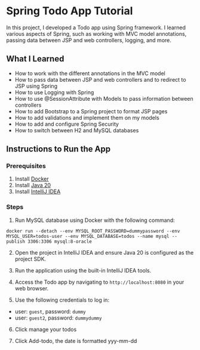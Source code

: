 # Spring Todo App Tutorial

In this project, I developed a Todo app using Spring framework. I learned various aspects of Spring, such as working with MVC model annotations, passing data between JSP and web controllers, logging, and more.

## What I Learned

* How to work with the different annotations in the MVC model
* How to pass data between JSP and web controllers and to redirect to JSP using Spring
* How to use Logging with Spring
* How to use @SessionAttribute with Models to pass information between controllers
* How to add Bootstrap to a Spring project to format JSP pages
* How to add validations and implement them on my models
* How to add and configure Spring Security
* How to switch between H2 and MySQL databases

## Instructions to Run the App

### Prerequisites

1. Install [Docker](https://www.docker.com/products/docker-desktop)
2. Install [Java 20](https://www.oracle.com/java/technologies/javase-jdk20-downloads.html)
3. Install [IntelliJ IDEA](https://www.jetbrains.com/idea/download/)

### Steps

1. Run MySQL database using Docker with the following command:
```
docker run --detach --env MYSQL_ROOT_PASSWORD=dummypassword --env MYSQL_USER=todos-user --env MYSQL_DATABASE=todos --name mysql --publish 3306:3306 mysql:8-oracle
```


2. Open the project in IntelliJ IDEA and ensure Java 20 is configured as the project SDK.

3. Run the application using the built-in IntelliJ IDEA tools.

4. Access the Todo app by navigating to `http://localhost:8080` in your web browser.

5. Use the following credentials to log in:

* user: `guest`, password: `dummy`
* user: `guest2`, password: `dummydummy`

6. Click manage your todos

7. Click Add-todo, the date is formatted yyy-mm-dd

